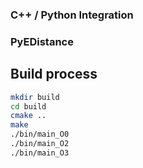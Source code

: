 ### C++ / Python Integration
### PyEDistance

## Build process

``` bash
mkdir build
cd build
cmake ..
make
./bin/main_O0
./bin/main_O2
./bin/main_O3
```
